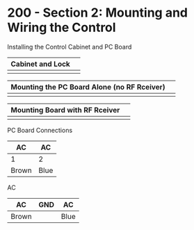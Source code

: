 # 200 - Section 2: Mounting and Wiring the Control

Installing the Control Cabinet and PC Board

| Cabinet and Lock | |
|--|--|
|  |  |

| Mounting the PC Board Alone (no RF Rceiver) | |
|--|--|
|  |  |

| Mounting Board with RF Rceiver | |
|--|--|
|  |  |

PC Board Connections

| AC | AC |
| -- | -- |
| 1 | 2 |
| Brown | Blue |

AC

| AC | GND | AC |
|--|--|--|
| Brown | | Blue |
